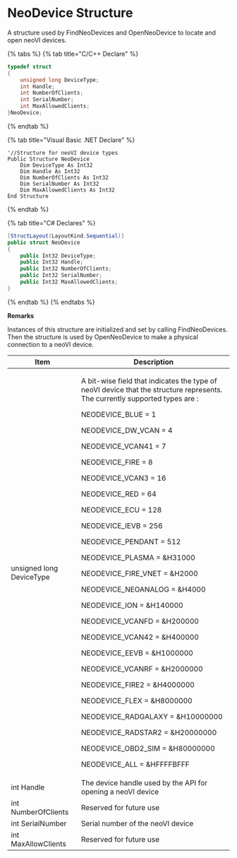 # NeoDevice Structure

A structure used by FindNeoDevices and OpenNeoDevice to locate and open neoVI devices.

{% tabs %}
{% tab title="C/C++ Declare" %}
```cpp
typedef struct
{
    unsigned long DeviceType;
    int Handle;
    int NumberOfClients;
    int SerialNumber;
    int MaxAllowedClients;
}NeoDevice;
```
{% endtab %}

{% tab title="Visual Basic .NET Declare" %}
```vbnet
'//Structure for neoVI device types
Public Structure NeoDevice
    Dim DeviceType As Int32
    Dim Handle As Int32
    Dim NumberOfClients As Int32
    Dim SerialNumber As Int32
    Dim MaxAllowedClients As Int32
End Structure
```
{% endtab %}

{% tab title="C# Declares" %}
```csharp
[StructLayout(LayoutKind.Sequential)]
public struct NeoDevice
{
    public Int32 DeviceType;
    public Int32 Handle;
    public Int32 NumberOfClients;
    public Int32 SerialNumber;
    public Int32 MaxAllowedClients;
}
```
{% endtab %}
{% endtabs %}

**Remarks**

Instances of this structure are initialized and set by calling FindNeoDevices. Then the structure is used by OpenNeoDevice to make a physical connection to a neoVI device.

| Item                     | Description                                                                                                                                                                                                                                                                                                                                                                                                                                                                                                                                                                                                                                                                                                                                                                                                                                                                                                                                                   |
| ------------------------ | ------------------------------------------------------------------------------------------------------------------------------------------------------------------------------------------------------------------------------------------------------------------------------------------------------------------------------------------------------------------------------------------------------------------------------------------------------------------------------------------------------------------------------------------------------------------------------------------------------------------------------------------------------------------------------------------------------------------------------------------------------------------------------------------------------------------------------------------------------------------------------------------------------------------------------------------------------------- |
| unsigned long DeviceType | <p>A bit-wise field that indicates the type of neoVI device that the structure represents. The currently supported types are :</p><p>NEODEVICE_BLUE = 1</p><p>NEODEVICE_DW_VCAN = 4</p><p>NEODEVICE_VCAN41 = 7</p><p>NEODEVICE_FIRE = 8</p><p>NEODEVICE_VCAN3 = 16</p><p>NEODEVICE_RED = 64</p><p>NEODEVICE_ECU = 128</p><p>NEODEVICE_IEVB = 256</p><p>NEODEVICE_PENDANT = 512</p><p>NEODEVICE_PLASMA = &#x26;H31000</p><p>NEODEVICE_FIRE_VNET = &#x26;H2000</p><p>NEODEVICE_NEOANALOG = &#x26;H4000</p><p>NEODEVICE_ION = &#x26;H140000</p><p>NEODEVICE_VCANFD = &#x26;H200000</p><p>NEODEVICE_VCAN42 = &#x26;H400000</p><p>NEODEVICE_EEVB = &#x26;H1000000</p><p>NEODEVICE_VCANRF = &#x26;H2000000</p><p>NEODEVICE_FIRE2 = &#x26;H4000000</p><p>NEODEVICE_FLEX = &#x26;H8000000</p><p>NEODEVICE_RADGALAXY = &#x26;H10000000</p><p>NEODEVICE_RADSTAR2 = &#x26;H20000000</p><p>NEODEVICE_OBD2_SIM = &#x26;H80000000</p><p>NEODEVICE_ALL = &#x26;HFFFFBFFF</p> |
| int Handle               | The device handle used by the API for opening a neoVI device                                                                                                                                                                                                                                                                                                                                                                                                                                                                                                                                                                                                                                                                                                                                                                                                                                                                                                  |
| int NumberOfClients      | Reserved for future use                                                                                                                                                                                                                                                                                                                                                                                                                                                                                                                                                                                                                                                                                                                                                                                                                                                                                                                                       |
| int SerialNumber         | Serial number of the neoVI device                                                                                                                                                                                                                                                                                                                                                                                                                                                                                                                                                                                                                                                                                                                                                                                                                                                                                                                             |
| int MaxAllowClients      | Reserved for future use                                                                                                                                                                                                                                                                                                                                                                                                                                                                                                                                                                                                                                                                                                                                                                                                                                                                                                                                       |
